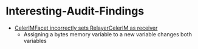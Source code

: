 # Interesting-Audit-Findings
- [CelerIMFacet incorrectly sets RelayerCelerIM as receiver](https://github.com/KirinFilip/Interesting-Audit-Findings/tree/main/test/1)
  - Assigning a bytes memory variable to a new variable changes both variables

